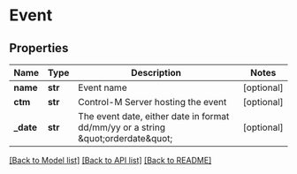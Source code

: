 # Event

## Properties
Name | Type | Description | Notes
------------ | ------------- | ------------- | -------------
**name** | **str** | Event name | [optional] 
**ctm** | **str** | Control-M Server hosting the event | [optional] 
**_date** | **str** | The event date, either date in format dd/mm/yy or a string \&quot;orderdate\&quot; | [optional] 

[[Back to Model list]](../README.md#documentation-for-models) [[Back to API list]](../README.md#documentation-for-api-endpoints) [[Back to README]](../README.md)


